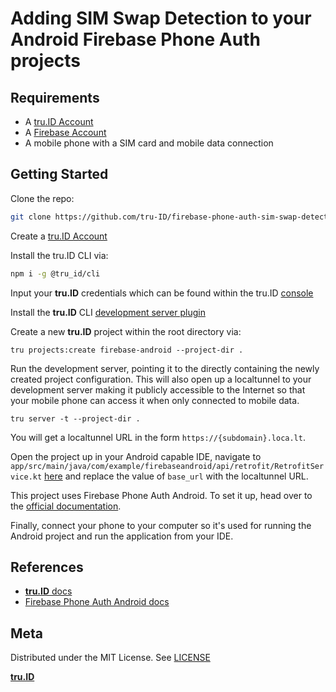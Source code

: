 # Adding SIM Swap Detection to your Android Firebase Phone Auth projects

## Requirements

- A [tru.ID Account](https://tru.id)
- A [Firebase Account](https://console.firebase.google.com)
- A mobile phone with a SIM card and mobile data connection

## Getting Started

Clone the repo:

```bash
git clone https://github.com/tru-ID/firebase-phone-auth-sim-swap-detection-android.git
```

Create a [tru.ID Account](https://tru.id)

Install the tru.ID CLI via:

```bash
npm i -g @tru_id/cli
```

Input your **tru.ID** credentials which can be found within the tru.ID [console](https://developer.tru.id/console)

Install the **tru.ID** CLI [development server plugin](https://github.com/tru-ID/cli-plugin-dev-server)

Create a new **tru.ID** project within the root directory via:

```
tru projects:create firebase-android --project-dir .
```

Run the development server, pointing it to the directly containing the newly created project configuration. This will also open up a localtunnel to your development server making it publicly accessible to the Internet so that your mobile phone can access it when only connected to mobile data.

```
tru server -t --project-dir .
```

You will get a localtunnel URL in the form `https://{subdomain}.loca.lt`.

Open the project up in your Android capable IDE, navigate to `app/src/main/java/com/example/firebaseandroid/api/retrofit/RetrofitService.kt` [here](main/app/src/main/java/com/example/firebaseandroid/API/retrofit/RetrofitService.kt#L17) and replace the value of `base_url` with the localtunnel URL.

This project uses Firebase Phone Auth Android. To set it up, head over to the [official documentation](https://firebase.google.com/docs/auth/android/phone-auth).

Finally, connect your phone to your computer so it's used for running the Android project and run the application from your IDE.

## References

- [**tru.ID** docs](https://developer.tru.id/docs)
- [Firebase Phone Auth Android docs](https://firebase.google.com/docs/auth/android/phone-auth)

## Meta

Distributed under the MIT License. See [LICENSE](LICENSE.md)

[**tru.ID**](https://tru.id)
